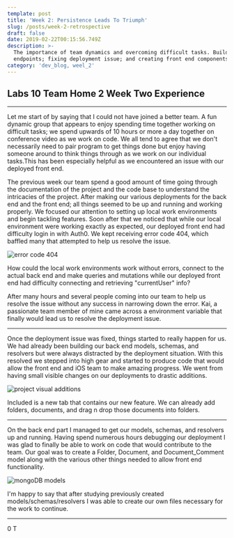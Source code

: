 ```yaml
---
template: post
title: 'Week 2: Persistence Leads To Triumph'
slug: /posts/week-2-retrospective
draft: false
date: 2019-02-22T00:15:56.749Z
description: >-
  The importance of team dynamics and overcoming difficult tasks. Building out
  endpoints; fixing deployment issue; and creating front end components.
category: 'dev_blog, weel_2'
---
```

## Labs 10 Team Home 2 Week Two Experience

- - -

Let me start of by saying that I could not have joined a better team. A fun dynamic group that appears to enjoy spending time together working on difficult tasks; we spend upwards of 10 hours or more a day together on conference video as we work on code. We all tend to agree that we don't necessarily need to pair program to get things done but enjoy having someone around to think things through as we work on our individual tasks.This has been especially helpful as we encountered an issue with our deployed front end. 

The previous week our team spend a good amount of time going through the documentation of the project and the code base to understand the intricacies of the project. After making our various deployments  for the back end and the front end; all things seemed to be up and running and working properly. We focused our attention to setting up local work environments and begin tackling features. Soon after that we noticed that while our local environment were working exactly as expected, our deployed front end had difficulty login in with Auth0. We kept receiving error code 404, which baffled many that attempted to help us resolve the issue.

![error code 404](/media/errorcode404.png "Our biggest headache this week")

How could the local work environments work without errors, connect to the actual back end and make queries and mutations while our deployed front end had difficulty connecting and retrieving "currentUser" info?

After many hours and several people coming into our team to help us resolve the issue without any success in narrowing down the error. Kai, a passionate team member of mine came across a environment variable that finally would lead us to resolve the deployment issue.

- - -

Once the deployment issue was fixed, things started to really happen for us. We had already been building our back end models, schemas, and resolvers but were always distracted by the deployment situation. With this resolved we stepped into high gear and started to produce code that would allow the front end and iOS team to make amazing progress. We went from having small visible changes on our deployments to drastic additions. 

![project visual additions](/media/frontendchanges.png "ui and ux features")

Included is a new tab that contains our new feature. We can already add folders, documents, and drag n drop those documents into folders.

- - -

On the back end part I managed to get our models, schemas, and resolvers up and running. Having spend numerous hours debugging our deployment I was glad to finally be able to work on code that would contribute to the team. Our goal was to create a Folder, Document, and Document_Comment model along with the various other things needed to allow front end functionality.

![mongoDB models](/media/models.png "models")

I'm happy to say that after studying previously created models/schemas/resolvers I was able to create our own files necessary for the work to continue.

---
0 T
